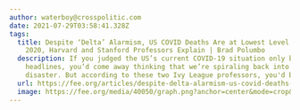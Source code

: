 ```yaml
---
author: waterboy@crosspolitic.com
date: 2021-07-29T03:58:41.328Z
tags:
  title: Despite ‘Delta’ Alarmism, US COVID Deaths Are at Lowest Level Since March
    2020, Harvard and Stanford Professors Explain | Brad Polumbo
  description: If you judged the US’s current COVID-19 situation only by the
    headlines, you’d come away thinking that we’re spiraling back into pandemic
    disaster. But according to these two Ivy League professors, you'd be wrong.
  url: https://fee.org/articles/despite-delta-alarmism-us-covid-deaths-are-at-lowest-level-since-march-2020-harvard-and-stanford-professors-explain/
  image: https://fee.org/media/40050/graph.png?anchor=center&mode=crop&height=466&widthratio=2.0171673819742489270386266094&rnd=132719527850000000
---
```

